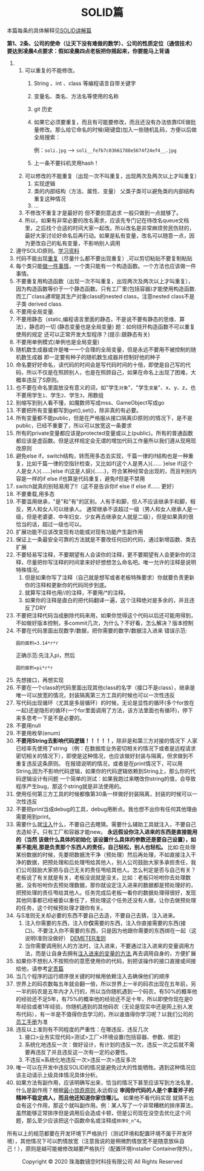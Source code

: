 # <center>SOLID篇</center>

本篇每条的具体解释见[SOLID讲解篇](./SOLID讲解篇.md)

**第1、2条、公司的使命（让天下没有难做的数学）、公司的性质定位（通信技术）要达到凌晨4点要求：假如凌晨四点老板把你摇起来，你要能马上背诵**

1. 1. 可以重复的不能修改。
        1. String 、int 、class 等编程语言自带关键字
        2. 变量名、类名、方法名等使用的名称
        3. git 历史 
        4. 如果它必须要重复，而且有可能要修改，而且还没有办法依靠IDE做批量修改。那么给它命名的时候(砸键盘)加入一些随机乱码，方便以后做全局搜索：

            例：`soli.jpg` --> `soli__fe7b7c03661788e5674f24ef4__.jpg`
        5. 上一条不要抖机灵用hash！
    2. 可以修改的不能重复（出现一次不叫重复，出现两次及两次以上才叫重复）
        1. 实现逻辑
        2. 类的内部结构（方法、属性、变量） 父类子类可以避免类的内部结构重复这种情况
        3. ...
    3. 不修改不重复才是最好的 但不要刻意追求 一般只做到一点就够了。
    4. 所以，如果有非常必要的改名需求，应该先专门记在待改名queue文档里，之后找个合适的时间大家一起改。所以改名是非常麻烦劳民伤财的，最好大家讨论好命名后再行动。如果是私有变量，改名可以随意一点，因为更改自己的私有变量，不影响别人调用    
2. 遵守SOLID原则。[学习资料](https://www.jianshu.com/p/5f1dc9f7b57d)
3. 代码不能出现[重复](../DRY(不要重复)篇/DRY篇.md)（尽量什么都不要出现重复）,可以剪切粘贴不要复制粘贴
4. 每个类只能[做一件事情](./S/S篇.md)，一个类只能有一个构造函数。一个方法也应该做一件事情。
5. 不要重复用构造函数（出现一次不叫重复，出现两次及两次以上才叫重复），因为构造函数等价于一个静态函数。只有工厂里(包括容器)才能使用构造函数. 而工厂class*通常*是其生产对象class的nested class，注意nested class不是子类 derived class.
6. 不要用全局变量.
7. 不要用静态（static,编程语言里面的静态，不是说不要有静态的思维、算法），静态的一切 (静态变量也是全局变量)
	题：如何绕开构造函数不可以重复使用的规定 还可以正常开发大型程序？(提示:跟静态有关)
8. 不要用单例模式(单例也是全局变量)
9. 随机数生成器或许是唯一一个合理的全局变量，但是永远不要用不被控制的随机数生成器 即一定要有种子的随机数生成器并控制好他的种子 
10. 命名要好好命名，读代码的时间会是写代码时间的十倍，即使是自己写的代码，所以不仅是在照顾别人，也是在照顾自己，如果在命名上出现了困难，大概率违反了S原则。
11. 也不要在命名里面放没有意义的词，如"学生`对象`"、"学生`变量`"、x、y、z，也不要用学生`1`、学生`2`、学生`3`，用数组
12. 别缩写到别人看不懂，如魔数师写成mss、GameObject写成go
13. 不要把所有变量都写到get(),set()，除非真的有必要。
14. 所有变量都不能public，但是在严格服从接口隔离(D原则)的情况下，是不是public，已经不重要了，所以可以放宽这一条要求
15. 所有的private变量都应该是protected变量或以上(public)。所有的普通函数都应该是虚函数。但是这样规定会无谓的增加代码工作量所以我们遵从现用现改原则
16. 避免else if，switch结构，转而用多态去实现，千篇一律的if结构也是一种重复，比如千篇一律的空指针检查，又比如if(这个人是男人){...... }else if(这个人是女人){......}else if(这是人妖){......}，符合某种经常会出现的，而且判别内容是一样的if else if也算是代码重复，避免if但是不禁用
17. switch就真的别轻易用了!!（这不是告诉你if else if else if...... 更好）
18. 不要重载,用多态
19. 不要滥用继承，"是"和"有"的区别。人有手和脚，但人不应该继承手和脚，相反，男人和女人可以继承人。 通常继承不该超过一级（男人和女人继承人是一级，但是老婆婆、中年妇女、少女再去继承女人就是二级），但是如果真的很恰当的话，超过一级也可以。
20. 扩展功能不应该改变现有功能或对现有功能产生副作用
21. 保证上一条最安全可靠的方法就是不要改任何旧的代码，通过新增函数、类去扩展
22. 不要轻易写注释，不要期望有人会读你的注释，更不要期望有人会更新你的注释，尽量把你写注释的时间拿来好好想想怎么命名吧。唯一允许的注释是说明特殊情况。
    1. 但是如果你写了注释（自己就是想写或者老板特殊要求）你就要负责更新你的注释和更新你的代码同步到底。
    2. 就算写注释也用//的注释，不要用/*的注释。
    3. 如果你的注释是直白的把代码翻译一遍，这个注释绝对是多余的，并且违反了DRY
23. 不要把注释代码当成删除代码来用，如果你觉得这个代码以后还可能用得到，不如做好版本控制，多commit几次，为什么？不好看，怎么解决？版本控制
24. 不要在代码里面出现数字/数据，把你需要的数字/数据注入进来
    错误示范:
    ```
    圆的面积=3.14*r*r
    ```
    正确示范:先注入pi，然后
    ```
    圆的面积=pi*r*r
    ```
25. 先想接口，再想实现
26. 不要在一个class的代码里面出现其他class的名字（接口不是class），继承是唯一可以放宽的情况，封装隔离第三方工具的时候也可以一次性违反
27. 写代码出现循环（尤其是多层循环）的时候，无论是显性的循环(多个for放在一起)还是隐形的循环(一个for里面调用了方法，该方法里面也有循环)，停下来多思考一下是不是必要的。
28. 不要用null
29. 不要用枚举(enum)
30. **不要用String去影响代码逻辑！！！！！**，除非是和第三方对接的情况下 人家已经率先使用了string （例：在数据库业务密切相关的情况下或者是远程请求密切相关的情况下），即使是这种情况，也应该做好封装与隔离，但求做到不重复违反这条原则。
在报错说明的情况，或者是在print情况下，可以用String,因为不影响代码逻辑，如果你的代码逻辑依赖到String上，那么你的代码逻辑设计有问题
一个简单的测试：如果我跑过来瞎改你string的值，会导致程序产生bug，那这个string就是非法使用的。
31. 使用任何第三方工具的时候都像第30条一样做好封装隔离，封装的时候可以一次性违反
32. 不要把print当成debug的工具，debug用断点。我也想不出你有任何其他理由需要用到print。
33. 需要什么就[注入](../../依赖注入篇/依赖注入篇.md)什么，不要自己去瞎猜。需要什么辅助工具就注入，不要自己去造轮子。只有工厂和容器才能new。 **永远假设你注入进来的东西是直接能用的（当然 该做什么具体的初始化 该设置什么具体的参数还是要自己设置），如果不能用,那是负责那个东西人的责任，自己轻松，别人也轻松。**
比如:在处理某份数据的时候，先要把数据洗干净（预处理）然后再处理，不如直接注入干净的数据，把预处理和后处理甩给其他人，别人公司鼓励大家多承担责任，我们公司鼓励大家把与自己无关的责任甩给其他人。怎么判定是否与自己有关？老板说了有关就是有关，老板没说就是没关。比如：老板只吩咐你去处理数据，没有吩咐你去预处理数据，那你就设定注入进来的数据都是预处理好的，把预处理的责任甩给其他人。任务完成后老板一看你的数据处理得很好，发现其他同事都已经被委以重任了，预处理这个任务还没有人做，让你去做预处理的任务，这个时候预处理才跟你有关。
34. 与S准则无关却必要的东西不要自己去造，不要自己去猜，注入进来。
    1. 注入你需要的东西，注入你**仅**需要的东西，注入你直接需要的东西(接口)。不要注入你不需要的东西，只是因为他跟你需要的东西绑在一起（这说明I准则没做好） [DEMETER准则](https://www.cnblogs.com/zh7791/p/7922960.html)
    2. 当你需要调用别人的方法时，注入进来，不要通过注入进来的变量调用方法，而是让自身去拥有[注入进来的变量的方法](../DRY(不要重复)篇/代码/动物答案之_BinarySerialize/2020.05.05（动物）/_把一个东西写到一个路径.cs),再去调用自身的，方便扩展
35. 如果你不想别人不按照你的意愿使用你的代码，别把该操作的接口直接或间接给他，请参考[定责篇](../../定责篇/定责篇.md)
36. 当几个程序的运行顺序很关键的时候用依赖注入去确保他们的顺序
37. 世界上的码农数每五年就会翻一倍，所以世界上一半的码农出现在五年前，另一半的码农是五年内才入行的，所以当你随机遇到一个码农，有50%的概率他的经验还不足5年，有75%的概率他的经验还不足十年，所以即使你现在是0年经验或者1年经验，你随机遇到的其他码农（无论是现实中还是网上别人发布代码），有一半是不值得你去学习的，所以谁值得你学习呢？以我们公司的[员工手册](../../员工手册.md)为准
38. 违反以上准则有不同程度的严重性：在哪违反、违反几次
    1. 接口>业务实现代码>测试>工厂>环境设置(包括容器、参数、绑定)
    2. 系统化地违反一次：做好设计，有计划的违反一次，违反一次之后就不需要再违反了并且违反这一次有一定的必要性。
    3. 不违反≈系统化地违反一次>违反一次>违反多次
39. 唯一可以在开发中违反SOLID的情况是避免过大的性能牺牲。遇到这种情况应该主动请示上级具体情况具体分析。
40. 如果方法有副作用，应该明确写出来，恰当的情况下甚至应该写到方法名里，什么是副作用？根据[最小惊奇原则](S/S篇.md),永远假设 **审阅你代码的人是个拿着斧子的精神不稳定病人，而且他还知道你家住哪儿。** 如果他不看代码实现 就猜不出会有这个作用，那这个就叫副作用。例：某人写了一个非常糟糕的排序算法，虽然能够正常排序但是调用后会造成卡顿，但是公司现在没空去优化这个问题，那么至少应该把这个函数命名或注释成`排序O_n^4`。

所有以上的规范都要在开发环境下严格执行（测试环境和配置环境不属于开发环境），其他情况下可以酌情放宽（注意我说的是稍微酌情放宽不是随意放纵自己！），原则是越可能被修改越要严格执行（配置环境Installer Container除外）。

<center> Copyright © 2020 珠海数镜空时科技有限公司 All Rights Reserved</center>